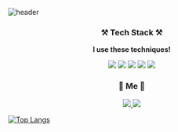 ![header](https://capsule-render.vercel.app/api?type=Slice&color=1fff3c&height=300&section=header&text=Gunkim&fontSize=90)

<h3 align="center">⚒️ Tech Stack ⚒️</h3>
<p align="center"><b>I use these techniques!</b></p>
<p align="center">
    <img src="https://img.shields.io/badge/Java-azure?style=flat-square&logo=Java&logoColor=red"/>
    <img src="https://img.shields.io/badge/Spring-white?style=flat-square&logo=Spring&logoColor=white&color=6DB33F"/>
    <img src="https://img.shields.io/badge/JavaScript-white?style=flat-square&logo=JavaScript&logoColor=black&color=F7DF1E"/>
    <img src="https://img.shields.io/badge/React-blue?style=flat-square&logo=React&logoColor=61DAFB&color=white"/>
    <img src="https://img.shields.io/badge/Python-blue?style=flat-square&logo=Python&logoColor=white"/>
</p>
<h3 align="center">📮 Me 📮</h3>
<p align="center">
    <a href="mailto:gunkim.dev@gmail.com">
        <img src="https://img.shields.io/badge/Gmail-d14836?style=flat-square&logo=Gmail&logoColor=white&link=mailto:gunkim.dev@gmail.com">
    </a>
    <a href="https://gunlog.dev">
        <img src="http://img.shields.io/badge/-Tech%20Blog-655ced?style=flat&color=black&logo=github&link=https://gunlog.dev">
    </a>
</p>

[![Top Langs](https://github-readme-stats.vercel.app/api/top-langs/?username=gunkims&langs_count=8%20&hide=HTML,CSS,SCSS)](https://github.com/anuraghazra/github-readme-stats)
